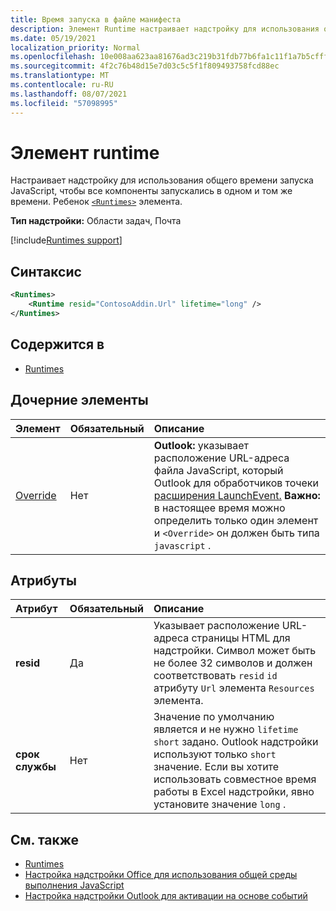 ```yaml
---
title: Время запуска в файле манифеста
description: Элемент Runtime настраивает надстройку для использования общего времени запуска JavaScript для различных компонентов, например ленты, области задач, пользовательских функций.
ms.date: 05/19/2021
localization_priority: Normal
ms.openlocfilehash: 10e008aa623aa81676ad3c219b31fdb77b6fa1c11f1a7b5cfff169ac7ce9de0b
ms.sourcegitcommit: 4f2c76b48d15e7d03c5c5f1f809493758fcd88ec
ms.translationtype: MT
ms.contentlocale: ru-RU
ms.lasthandoff: 08/07/2021
ms.locfileid: "57098995"
---
```

# <a name="runtime-element"></a>Элемент runtime

Настраивает надстройку для использования общего времени запуска JavaScript, чтобы все компоненты запускались в одном и том же времени. Ребенок [`<Runtimes>`](runtimes.md) элемента.

**Тип надстройки:** Области задач, Почта

[!include[Runtimes support](../../includes/runtimes-note.md)]

## <a name="syntax"></a>Синтаксис

```XML
<Runtimes>
    <Runtime resid="ContosoAddin.Url" lifetime="long" />
</Runtimes>
```

## <a name="contained-in"></a>Содержится в

- [Runtimes](runtimes.md)

## <a name="child-elements"></a>Дочерние элементы

|  Элемент |  Обязательный  |  Описание  |
|:-----|:-----|:-----|
| [Override](override.md) | Нет | **Outlook:** указывает расположение URL-адреса файла JavaScript, который Outlook для обработчиков точеки [расширения LaunchEvent.](../../reference/manifest/extensionpoint.md#launchevent) **Важно:** в настоящее время можно определить только один элемент и `<Override>` он должен быть типа `javascript` .|

## <a name="attributes"></a>Атрибуты

|  Атрибут  |  Обязательный  |  Описание  |
|:-----|:-----|:-----|
|  **resid**  |  Да  | Указывает расположение URL-адреса страницы HTML для надстройки. Символ может быть не более 32 символов и должен соответствовать `resid` `id` атрибуту `Url` элемента `Resources` элемента. |
|  **срок службы**  |  Нет  | Значение по умолчанию является и не нужно `lifetime` `short` задано. Outlook надстройки используют только `short` значение. Если вы хотите использовать совместное время работы в Excel надстройки, явно установите значение `long` . |

## <a name="see-also"></a>См. также

- [Runtimes](runtimes.md)
- [Настройка надстройки Office для использования общей среды выполнения JavaScript](../../develop/configure-your-add-in-to-use-a-shared-runtime.md)
- [Настройка надстройки Outlook для активации на основе событий](../../outlook/autolaunch.md)
